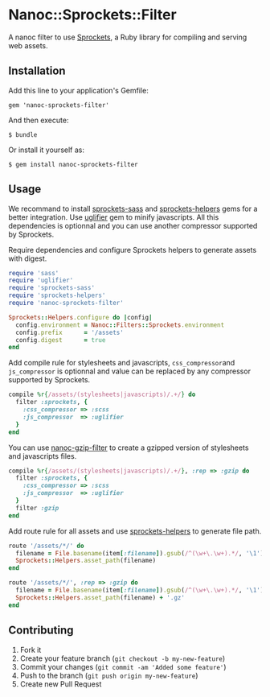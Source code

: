 # Nanoc::Sprockets::Filter

A nanoc filter to use [Sprockets][sprockets], a Ruby library for compiling and serving web assets.

## Installation

Add this line to your application's Gemfile:

    gem 'nanoc-sprockets-filter'

And then execute:

    $ bundle

Or install it yourself as:

    $ gem install nanoc-sprockets-filter

## Usage

We recommand to install [sprockets-sass][sprockets-sass] and [sprockets-helpers][sprockets-helpers]
gems for a better integration. Use [uglifier][uglifier] gem to minify
javascripts. All this dependencies is optionnal and you can use another
compressor supported by Sprockets.


Require dependencies and configure Sprockets helpers to generate assets
with digest.

```ruby
require 'sass'
require 'uglifier'
require 'sprockets-sass'
require 'sprockets-helpers'
require 'nanoc-sprockets-filter'

Sprockets::Helpers.configure do |config|
  config.environment = Nanoc::Filters::Sprockets.environment
  config.prefix      = '/assets'
  config.digest      = true
end
```

Add compile rule for stylesheets and javascripts, `css_compressor`and
`js_compressor` is optionnal and value can be replaced by any compressor
supported by Sprockets.

```ruby
compile %r{/assets/(stylesheets|javascripts)/.+/} do
  filter :sprockets, {
    :css_compressor => :scss
    :js_compressor  => :uglifier
  }
end
```

You can use [nanoc-gzip-filter][nanoc-gzip-filter] to create a
gzipped version of stylesheets and javascripts files.

```ruby
compile %r{/assets/(stylesheets|javascripts)/.+/}, :rep => :gzip do
  filter :sprockets, {
    :css_compressor => :scss
    :js_compressor  => :uglifier
  }
  filter :gzip
end
```

Add route rule for all assets and use [sprockets-helpers][sprockets-helpers]
to generate file path.

```ruby
route '/assets/*/' do
  filename = File.basename(item[:filename]).gsub(/^(\w+\.\w+).*/, '\1')
  Sprockets::Helpers.asset_path(filename)
end
```

```ruby
route '/assets/*/', :rep => :gzip do
  filename = File.basename(item[:filename]).gsub(/^(\w+\.\w+).*/, '\1')
  Sprockets::Helpers.asset_path(filename) + '.gz'
end
```

## Contributing

1. Fork it
2. Create your feature branch (`git checkout -b my-new-feature`)
3. Commit your changes (`git commit -am 'Added some feature'`)
4. Push to the branch (`git push origin my-new-feature`)
5. Create new Pull Request

[sprockets]: https://github.com/sstephenson/sprockets "Rack-based asset packaging"
[sprockets-sass]: https://github.com/petebrowne/sprockets-sass "Better Sass integration with Sprockets 2.x"
[sprockets-helpers]: https://github.com/petebrowne/sprockets-helpers "Asset path helpers for Sprockets 2.x applications"
[uglifier]: https://github.com/lautis/uglifier "Ruby wrapper for UglifyJS JavaScript compressor"
[nanoc-gzip-filter]: https://github.com/yannlugrin/nanoc-sprockets-filter "A nanoc filter to gzip content"

